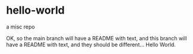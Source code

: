 # hello-world
a misc repo


OK, so the main branch will have a README with text, and this branch will have a README with text, and they should be different...
Hello World.



